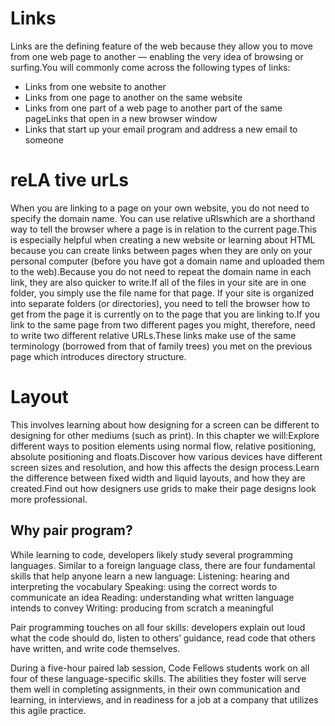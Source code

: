 # Links
Links are the defining feature of the web because they allow you to move from one web page to another — enabling the very idea of browsing or surfing.You will commonly come across  the following types of links:
+ Links from one website to another 
+ Links from one page to another on the same website 
+ Links from one part of a web page to another part of the same pageLinks that open in a new browser window
+ Links that start up your email program and address a new email to someone  

# reLA tive urLs
When you are linking to a page on your own website, you do not need to specify the domain name. You can use relative uRlswhich are a shorthand way to tell the browser where a page is in relation to the current page.This is especially helpful when creating a new website or learning about HTML because you can create links between pages when they are only on your personal computer (before you have got a domain name and uploaded them to the web).Because you do not need to repeat the domain name in each link, they are also quicker to write.If all of the files in your site are in one folder, you simply use the file name for that page. If your site is organized into separate folders (or directories), you need to tell the browser how to get from the page it is currently on to the page that you are linking to.If you link to the same page from two different pages you might, therefore, need to write two different relative URLs.These links make use of the same terminology (borrowed from that of family trees) you met on the previous page which introduces directory structure.

# Layout
This involves learning about how designing for a screen can be different to designing for other mediums (such as print). In this chapter we will:Explore different ways to position elements using normal flow, relative positioning, absolute positioning and floats.Discover how various devices have different screen sizes and resolution, and how this affects the design process.Learn the difference between fixed width and liquid layouts, and how they are created.Find out how designers use grids to make their page designs look more professional.

## Why pair program?
While learning to code, developers likely study several programming languages. Similar to a foreign language class, there are four fundamental skills that help anyone learn a new language: Listening: hearing and interpreting the vocabulary Speaking: using the correct words to communicate an idea Reading: understanding what written language intends to convey Writing: producing from scratch a meaningful

Pair programming touches on all four skills: developers explain out loud what the code should do, listen to others’ guidance, read code that others have written, and write code themselves.

During a five-hour paired lab session, Code Fellows students work on all four of these language-specific skills. The abilities they foster will serve them well in completing assignments, in their own communication and learning, in interviews, and in readiness for a job at a company that utilizes this agile practice.
